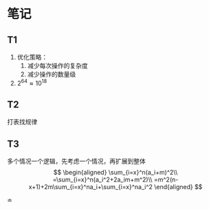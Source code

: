 # 笔记
## T1
1. 优化策略：
   1. 减少每次操作的复杂度
   2. 减少操作的数量级
2. $2^{64} \approx 10^{18}$
## T2
打表找规律
## T3
多个情况一个逻辑，先考虑一个情况，再扩展到整体
$$
\begin{aligned}
\sum_{i=x}^n(a_i+m)^2\\
=\sum_{i=x}^n(a_i^2+2a_im+m^2)\\
=m^2(n-x+1)+2m\sum_{i=x}^na_i+\sum_{i=x}^na_i^2
\end{aligned}
$$

$\doteq$